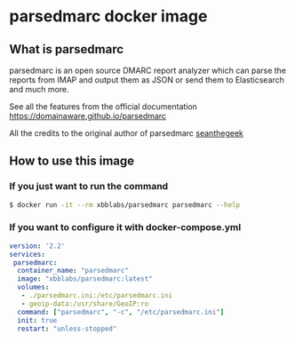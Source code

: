 # parsedmarc docker image

## What is parsedmarc

parsedmarc is an open source DMARC report analyzer which can parse
the reports from IMAP and output them as JSON or send
them to Elasticsearch and much more.

See all the features from the official documentation https://domainaware.github.io/parsedmarc

All the credits to the original author of parsedmarc [seanthegeek](https://github.com/seanthegeek)

## How to use this image

### If you just want to run the command

```sh
$ docker run -it --rm xbblabs/parsedmarc parsedmarc --help
```

### If you want to configure it with docker-compose.yml

```yml
version: '2.2'
services:
 parsedmarc:
  container_name: "parsedmarc"
  image: "xbblabs/parsedmarc:latest"
  volumes:
   - ./parsedmarc.ini:/etc/parsedmarc.ini
   - geoip-data:/usr/share/GeoIP:ro
  command: ["parsedmarc", "-c", "/etc/parsedmarc.ini"]
  init: true
  restart: "unless-stopped"
```
